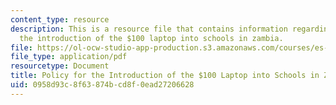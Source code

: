 ```yaml
---
content_type: resource
description: This is a resource file that contains information regarding policy for
  the introduction of the $100 laptop into schools in zambia.
file: https://ol-ocw-studio-app-production.s3.amazonaws.com/courses/es-259-information-and-communication-technology-in-africa-spring-2006/0958d93c8f63874bcd8f0ead27206628_MITES_259S06_scott_3.pdf
file_type: application/pdf
resourcetype: Document
title: Policy for the Introduction of the $100 Laptop into Schools in Zambia
uid: 0958d93c-8f63-874b-cd8f-0ead27206628
---
```

